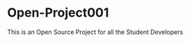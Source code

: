 # Open-Project001
This is an Open Source Project for all the Student Developers 


<script>alert(3333)</script>
